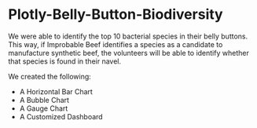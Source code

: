 # Plotly-Belly-Button-Biodiversity

We were able to identify the top 10 bacterial species in their belly buttons. This way, if Improbable Beef identifies a species as a candidate to manufacture synthetic beef, the volunteers will be able to identify whether that species is found in their navel.

We created the following:
- A Horizontal Bar Chart
- A Bubble Chart
- A Gauge Chart
- A Customized Dashboard
